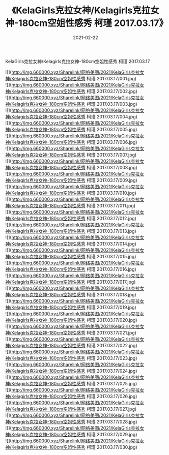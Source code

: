 ﻿---
layout: post
title:  《KelaGirls克拉女神/Kelagirls克拉女神-180cm空姐性感秀 柯瑾 2017.03.17》
date:   2021-02-22
img: http://img.660000.xyz/Sharelink/网络美图/2021/KelaGirls克拉女神/Kelagirls克拉女神-180cm空姐性感秀 柯瑾 2017.03.17/000.jpg
categories: [美女, 清纯, 唯美]
---

KelaGirls克拉女神/Kelagirls克拉女神-180cm空姐性感秀 柯瑾 2017.03.17

 ![](http://img.660000.xyz/Sharelink/网络美图/2021/KelaGirls克拉女神/Kelagirls克拉女神-180cm空姐性感秀 柯瑾 2017.03.17/001.jpg) <br>![](http://img.660000.xyz/Sharelink/网络美图/2021/KelaGirls克拉女神/Kelagirls克拉女神-180cm空姐性感秀 柯瑾 2017.03.17/002.jpg) <br>![](http://img.660000.xyz/Sharelink/网络美图/2021/KelaGirls克拉女神/Kelagirls克拉女神-180cm空姐性感秀 柯瑾 2017.03.17/003.jpg) <br>![](http://img.660000.xyz/Sharelink/网络美图/2021/KelaGirls克拉女神/Kelagirls克拉女神-180cm空姐性感秀 柯瑾 2017.03.17/004.jpg) <br>![](http://img.660000.xyz/Sharelink/网络美图/2021/KelaGirls克拉女神/Kelagirls克拉女神-180cm空姐性感秀 柯瑾 2017.03.17/005.jpg) <br>![](http://img.660000.xyz/Sharelink/网络美图/2021/KelaGirls克拉女神/Kelagirls克拉女神-180cm空姐性感秀 柯瑾 2017.03.17/006.jpg) <br>![](http://img.660000.xyz/Sharelink/网络美图/2021/KelaGirls克拉女神/Kelagirls克拉女神-180cm空姐性感秀 柯瑾 2017.03.17/007.jpg) <br>![](http://img.660000.xyz/Sharelink/网络美图/2021/KelaGirls克拉女神/Kelagirls克拉女神-180cm空姐性感秀 柯瑾 2017.03.17/008.jpg) <br>![](http://img.660000.xyz/Sharelink/网络美图/2021/KelaGirls克拉女神/Kelagirls克拉女神-180cm空姐性感秀 柯瑾 2017.03.17/009.jpg) <br>![](http://img.660000.xyz/Sharelink/网络美图/2021/KelaGirls克拉女神/Kelagirls克拉女神-180cm空姐性感秀 柯瑾 2017.03.17/010.jpg) <br>![](http://img.660000.xyz/Sharelink/网络美图/2021/KelaGirls克拉女神/Kelagirls克拉女神-180cm空姐性感秀 柯瑾 2017.03.17/011.jpg) <br>![](http://img.660000.xyz/Sharelink/网络美图/2021/KelaGirls克拉女神/Kelagirls克拉女神-180cm空姐性感秀 柯瑾 2017.03.17/012.jpg) <br>![](http://img.660000.xyz/Sharelink/网络美图/2021/KelaGirls克拉女神/Kelagirls克拉女神-180cm空姐性感秀 柯瑾 2017.03.17/013.jpg) <br>![](http://img.660000.xyz/Sharelink/网络美图/2021/KelaGirls克拉女神/Kelagirls克拉女神-180cm空姐性感秀 柯瑾 2017.03.17/014.jpg) <br>![](http://img.660000.xyz/Sharelink/网络美图/2021/KelaGirls克拉女神/Kelagirls克拉女神-180cm空姐性感秀 柯瑾 2017.03.17/015.jpg) <br>![](http://img.660000.xyz/Sharelink/网络美图/2021/KelaGirls克拉女神/Kelagirls克拉女神-180cm空姐性感秀 柯瑾 2017.03.17/016.jpg) <br>![](http://img.660000.xyz/Sharelink/网络美图/2021/KelaGirls克拉女神/Kelagirls克拉女神-180cm空姐性感秀 柯瑾 2017.03.17/017.jpg) <br>![](http://img.660000.xyz/Sharelink/网络美图/2021/KelaGirls克拉女神/Kelagirls克拉女神-180cm空姐性感秀 柯瑾 2017.03.17/018.jpg) <br>![](http://img.660000.xyz/Sharelink/网络美图/2021/KelaGirls克拉女神/Kelagirls克拉女神-180cm空姐性感秀 柯瑾 2017.03.17/019.jpg) <br>![](http://img.660000.xyz/Sharelink/网络美图/2021/KelaGirls克拉女神/Kelagirls克拉女神-180cm空姐性感秀 柯瑾 2017.03.17/020.jpg) <br>![](http://img.660000.xyz/Sharelink/网络美图/2021/KelaGirls克拉女神/Kelagirls克拉女神-180cm空姐性感秀 柯瑾 2017.03.17/021.jpg) <br>![](http://img.660000.xyz/Sharelink/网络美图/2021/KelaGirls克拉女神/Kelagirls克拉女神-180cm空姐性感秀 柯瑾 2017.03.17/022.jpg) <br>![](http://img.660000.xyz/Sharelink/网络美图/2021/KelaGirls克拉女神/Kelagirls克拉女神-180cm空姐性感秀 柯瑾 2017.03.17/023.jpg) <br>![](http://img.660000.xyz/Sharelink/网络美图/2021/KelaGirls克拉女神/Kelagirls克拉女神-180cm空姐性感秀 柯瑾 2017.03.17/024.jpg) <br>![](http://img.660000.xyz/Sharelink/网络美图/2021/KelaGirls克拉女神/Kelagirls克拉女神-180cm空姐性感秀 柯瑾 2017.03.17/025.jpg) <br>![](http://img.660000.xyz/Sharelink/网络美图/2021/KelaGirls克拉女神/Kelagirls克拉女神-180cm空姐性感秀 柯瑾 2017.03.17/026.jpg) <br>![](http://img.660000.xyz/Sharelink/网络美图/2021/KelaGirls克拉女神/Kelagirls克拉女神-180cm空姐性感秀 柯瑾 2017.03.17/027.jpg) <br>![](http://img.660000.xyz/Sharelink/网络美图/2021/KelaGirls克拉女神/Kelagirls克拉女神-180cm空姐性感秀 柯瑾 2017.03.17/028.jpg) <br>![](http://img.660000.xyz/Sharelink/网络美图/2021/KelaGirls克拉女神/Kelagirls克拉女神-180cm空姐性感秀 柯瑾 2017.03.17/029.jpg) <br>![](http://img.660000.xyz/Sharelink/网络美图/2021/KelaGirls克拉女神/Kelagirls克拉女神-180cm空姐性感秀 柯瑾 2017.03.17/030.jpg) <br>